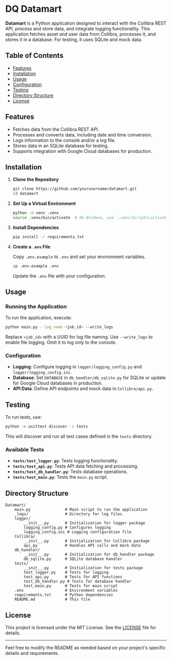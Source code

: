 # DQ Datamart

**Datamart** is a Python application designed to interact with the Collibra REST API, process and store data, and integrate logging functionality. This application fetches asset and user data from Collibra, processes it, and stores it in a database. For testing, it uses SQLite and mock data.

## Table of Contents
- [Features](#features)
- [Installation](#installation)
- [Usage](#usage)
- [Configuration](#configuration)
- [Testing](#testing)
- [Directory Structure](#directory-structure)
- [License](#license)

## Features
- Fetches data from the Collibra REST API.
- Processes and converts data, including date and time conversion.
- Logs information to the console and/or a log file.
- Stores data in an SQLite database for testing.
- Supports integration with Google Cloud databases for production.

## Installation

1. **Clone the Repository**

    ```bash
    git clone https://github.com/yourusername/datamart.git
    cd datamart
    ```

2. **Set Up a Virtual Environment**

    ```bash
    python -m venv .venv
    source .venv/bin/activate  # On Windows, use `.venv\Scripts\activate`
    ```

3. **Install Dependencies**

    ```bash
    pip install -r requirements.txt
    ```

4. **Create a `.env` File**

    Copy `.env.example` to `.env` and set your environment variables.

    ```bash
    cp .env.example .env
    ```

    Update the `.env` file with your configuration.

## Usage

### Running the Application

To run the application, execute:

```bash
python main.py --log_name <job_id> --write_logs
```

Replace `<job_id>` with a UUID for log file naming. Use `--write_logs` to enable file logging. Omit it to log only to the console.

### Configuration

- **Logging**: Configure logging in `logger/logging_config.py` and `logger/logging_config.ini`.
- **Database**: Set `DATABASE` in `db_handler/db_sqlite.py` for SQLite or update for Google Cloud databases in production.
- **API Data**: Define API endpoints and mock data in `Collibra/api.py`.

## Testing

To run tests, use:

```bash
python -m unittest discover -s tests
```

This will discover and run all test cases defined in the `tests` directory.

### Available Tests

- **`tests/test_logger.py`**: Tests logging functionality.
- **`tests/test_api.py`**: Tests API data fetching and processing.
- **`tests/test_db_handler.py`**: Tests database operations.
- **`tests/test_main.py`**: Tests the `main.py` script.

## Directory Structure

```
Datamart/
    main.py               # Main script to run the application
    _logs/                # Directory for log files
    logger/
        __init__.py       # Initialization for logger package
        logging_config.py # Configures logging
        logging_config.ini # Logging configuration file
    Collibra/
        __init__.py       # Initialization for Collibra package
        api.py            # Handles API calls and mock data
    db_handler/
        __init__.py       # Initialization for db_handler package
        db_sqlite.py      # SQLite database handler
    tests/
        __init__.py       # Initialization for tests package
        test_logger.py    # Tests for logging
        test_api.py       # Tests for API functions
        test_db_handler.py # Tests for database handler
        test_main.py      # Tests for main script
    .env                  # Environment variables
    requirements.txt      # Python dependencies
    README.md             # This file
```

## License

This project is licensed under the MIT License. See the [LICENSE](LICENSE) file for details.

---

Feel free to modify the README as needed based on your project's specific details and requirements.